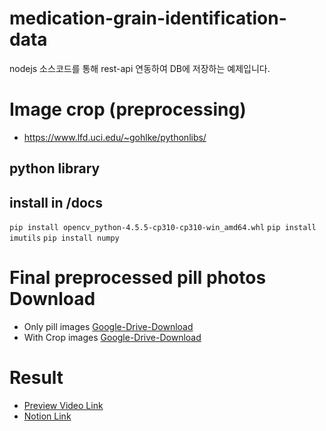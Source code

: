 # medication-grain-identification-data

nodejs 소스코드를 통해 rest-api 연동하여 DB에 저장하는 예제입니다.

# Image crop (preprocessing)

- https://www.lfd.uci.edu/~gohlke/pythonlibs/

## python library

## install in /docs

`pip install opencv_python-4.5.5-cp310-cp310-win_amd64.whl`
`pip install imutils`
`pip install numpy`


# Final preprocessed pill photos Download
- Only pill images [Google-Drive-Download](https://drive.google.com/file/d/1FRhbiU-ydsd70HxanQVb3USJEv2rhmFC/view?usp=share_link)
- With Crop images [Google-Drive-Download](https://drive.google.com/file/d/1MPtUCdwUJaU5r337qDVUxNf6Ur243Y-a/view?usp=share_link)


# Result
- [Preview Video Link](https://file.notion.so/f/f/54c4ecc6-ee2c-40d3-bcfb-b1cedb2027b4/ae9a9273-67db-46ef-ac71-ef26b3c325fd/kakaotalk_1695613547934.mp4?id=a3b6b4bc-f026-4edb-a565-026c1c637971&table=block&spaceId=54c4ecc6-ee2c-40d3-bcfb-b1cedb2027b4&expirationTimestamp=1709992800000&signature=P6J0eyXmb3uPUrHzk5MXJRwHOKTQ1SSiB4d3nfO7MC8&downloadName=kakaotalk_1695613547934.mp4)
- [Notion Link](https://www.notion.so/minsekim1/OCR-8dfd799d977a45d98ad79d2da3911dee?pvs=4)
